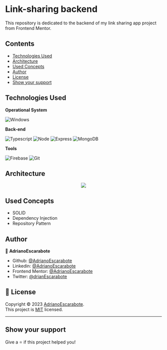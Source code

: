 # Link-sharing backend

This repository is dedicated to the backend of my link sharing app project from Frontend Mentor.

## Contents

- [Technologies Used](#technologies-used)
- [Architecture](#Architecture)
- [Used Concepts](#used-concepts)
- [Author](#author)
- [License](#📝-license)
- [Show your support](#show-your-support)

## Technologies Used

**Operational System**

![Windows](https://img.shields.io/badge/Windows-017AD7?style=for-the-badge&logo=windows&logoColor=white)

**Back-end**

![Typescript](https://img.shields.io/badge/TypeScript-007ACC?style=for-the-badge&logo=typescript&logoColor=white)
![Node](https://img.shields.io/badge/Node.js-43853D?style=for-the-badge&logo=node.js&logoColor=white)
![Express](https://img.shields.io/badge/Express-000000?style=for-the-badge&logo=express&logoColor=white)
![MongoDB](https://img.shields.io/badge/MongoDB-4EA94B?style=for-the-badge&logo=mongodb&logoColor=white)

**Tools**

![Firebase](https://img.shields.io/badge/Firebase-F29D0C?style=for-the-badge&logo=firebase&logoColor=white)
![Git](https://img.shields.io/badge/Git-F05032?style=for-the-badge&logo=git&logoColor=white)

## Architecture

<div align="center">
 <img src="https://i.imgur.com/1COB1Lz.png" />
</div>

## Used Concepts

- SOLID
- Dependency Injection
- Repository Pattern

## Author

👤 **AdrianoEscarabote**

- Github: [@AdrianoEscarabote](https://github.com/AdrianoEscarabote)
- Linkedin: [@AdrianoEscarabote](https://www.linkedin.com/in/adriano-escarabote-944b02233/)
- Frontend Mentor: [@AdrianoEscarabote](https://www.frontendmentor.io/profile/AdrianoEscarabote)
- Twitter: [@drianEscarabote](https://twitter.com/drianEscarabote)

## 📝 License

Copyright © 2023 [AdrianoEscarabote](https://github.com/AdrianoEscarabote).<br />
This project is [MIT]() licensed.

---

## Show your support

Give a ⭐️ if this project helped you!
